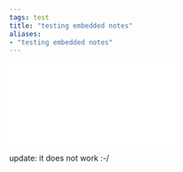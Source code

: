 ```yaml
---
tags: test
title: "testing embedded notes"
aliases:
- "testing embedded notes"
---
```


![unmotivational quotes](quotes.md)

update: it does not work :-/